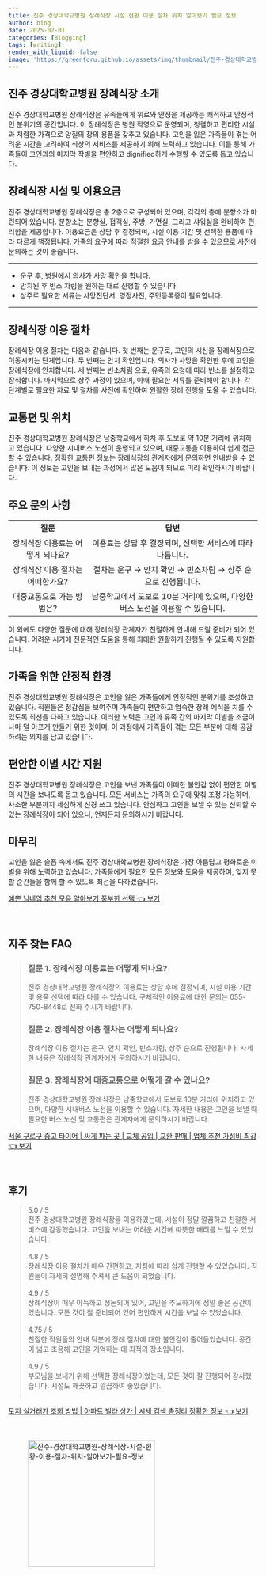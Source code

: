 ```yaml
---
title: 진주 경상대학교병원 장례식장 시설 현황 이용 절차 위치 알아보기 필요 정보
author: bing
date: 2025-02-01
categories: [Blogging]
tags: [writing]
render_with_liquid: false
image: 'https://greenforu.github.io/assets/img/thumbnail/진주-경상대학교병원-장례식장-시설-현황-이용-절차-위치-알아보기-필요-정보.webp'
---
```



<h2 id='진주_경상대학교병원_장례식장_소개'>진주 경상대학교병원 장례식장 소개</h2>

<p>진주 경상대학교병원 장례식장은 유족들에게 위로와 안정을 제공하는 쾌적하고 안정적인 분위기의 공간입니다. 이 장례식장은 병원 직영으로 운영되며, 청결하고 편리한 시설과 저렴한 가격으로 양질의 장의 용품을 갖추고 있습니다. 고인을 잃은 가족들이 겪는 어려운 시간을 고려하여 최상의 서비스를 제공하기 위해 노력하고 있습니다. 이를 통해 가족들이 고인과의 마지막 작별을 편안하고 dignified하게 수행할 수 있도록 돕고 있습니다.</p>

<h2 id='장례식장_시설_및_이용요금'>장례식장 시설 및 이용요금</h2>

<p>진주 경상대학교병원 장례식장은 총 2층으로 구성되어 있으며, 각각의 층에 분향소가 마련되어 있습니다. 분향소는 분향실, 접객실, 주방, 가면실, 그리고 샤워실을 완비하여 편리함을 제공합니다. 이용요금은 상담 후 결정되며, 시설 이용 기간 및 선택한 용품에 따라 다르게 책정됩니다. 가족의 요구에 따라 적절한 요금 안내를 받을 수 있으므로 사전에 문의하는 것이 좋습니다.</p>

<hr />

<ul>
    <li>운구 후, 병원에서 의사가 사망 확인을 합니다.</li>
    <li>안치된 후 빈소 차림을 원하는 대로 진행할 수 있습니다.</li>
    <li>상주로 필요한 서류는 사망진단서, 영정사진, 주민등록증이 필요합니다.</li>
</ul>

<hr />

<h2 id='장례식장_이용_절차'>장례식장 이용 절차</h2>

<p>장례식장 이용 절차는 다음과 같습니다. 첫 번째는 운구로, 고인의 시신을 장례식장으로 이동시키는 단계입니다. 두 번째는 안치 확인입니다. 의사가 사망을 확인한 후에 고인을 장례식장에 안치합니다. 세 번째는 빈소차림
으로, 유족의 요청에 따라 빈소를 설정하고 장식합니다. 마지막으로 상주 과정이 있으며, 이때 필요한 서류를 준비해야 합니다. 각 단계별로 필요한 자료 및 절차를 사전에 확인하여 원활한 장례 진행을 도울 수 있습니다.</p>

<h2 id='교통편_및_위치'>교통편 및 위치</h2>

<p>진주 경상대학교병원 장례식장은 남중학교에서 하차 후 도보로 약 10분 거리에 위치하고 있습니다. 다양한 시내버스 노선이 운행되고 있으며, 대중교통을 이용하여 쉽게 접근할 수 있습니다. 정확한 교통편 정보는 장례식장의 관계자에게 문의하면 안내받을 수 있습니다. 이 정보는 고인을 보내는 과정에서 많은 도움이 되므로 미리 확인하시기 바랍니다.</p>

<h2 id='주요_문의_사항'>주요 문의 사항</h2>

<table>
    <tr>
        <td style="text-align: center; height: 17px;"><b>질문</b></td>
        <td style="text-align: center; height: 17px;"><b>답변</b></td>
    </tr>
    <tr>
        <td style="text-align: center; height: 17px;">장례식장 이용료는 어떻게 되나요?</td>
        <td style="text-align: center; height: 17px;">이용료는 상담 후 결정되며, 선택한 서비스에 따라 다릅니다.</td>
    </tr>
    <tr>
        <td style="text-align: center; height: 17px;">장례식장 이용 절차는 어떠한가요?</td>
        <td style="text-align: center; height: 17px;">절차는 운구 → 안치 확인 → 빈소차림 → 상주 순으로 진행됩니다.</td>
    </tr>
    <tr>
        <td style="text-align: center; height: 17px;">대중교통으로 가는 방법은?</td>
        <td style="text-align: center; height: 17px;">남중학교에서 도보로 10분 거리에 있으며, 다양한 버스 노선을 이용할 수 있습니다.</td>
    </tr>
</table>

<p>이 외에도 다양한 질문에 대해 장례식장 관계자가 친절하게 안내해 드릴 준비가 되어 있습니다. 어려운 시기에 전문적인 도움을 통해 최대한 원활하게 진행될 수 있도록 지원합니다.</p>

<h2 id='가족을_위한_안정적_환경'>가족을 위한 안정적 환경</h2>

<p>진주 경상대학교병원 장례식장은 고인을 잃은 가족들에게 안정적인 분위기를 조성하고 있습니다. 직원들은 정감심을 보여주며 가족들이 편안하고 엄숙한 장례 예식을 치를 수 있도록 최선을 다하고 있습니다. 이러한 노력은 고인과 유족 간의 마지막 이별을 조금이나마 덜 아프게 만들기 위한 것이며, 이 과정에서 가족들이 겪는 모든 부분에 대해 공감하려는 의지를 담고 있습니다.</p>

<h2 id='편안한_이별_시간_지원'>편안한 이별 시간 지원</h2>

<p>진주 경상대학교병원 장례식장은 고인을 보낸 가족들이 어떠한 불안감 없이 편안한 이별의 시간을 보내도록 돕고 있습니다. 모든 서비스는 가족의 요구에 맞춰 조정 가능하며, 사소한 부분까지 세심하게 신경 쓰고 있습니다. 안심하고 고인을 보낼 수 있는 신뢰할 수 있는 장례식장이 되어 있으니, 언제든지 문의하시기 바랍니다.</p>

<h2 id='마무리'>마무리</h2>

<p>고인을 잃은 슬픔 속에서도 진주 경상대학교병원 장례식장은 가장 아름답고 평화로운 이별을 위해 노력하고 있습니다. 가족들에게 필요한 모든 정보와 도움을 제공하여, 잊지 못할 순간들을 함께 할 수 있도록 최선을 다하겠습니다.</p>


<p><a class="click-button" title="예쁜 닉네임 추천 모음 알아보기 풍부한 선택" href="https://greenforu.github.io/posts/%EC%98%88%EC%81%9C-%EB%8B%89%EB%84%A4%EC%9E%84-%EC%B6%94%EC%B2%9C-%EB%AA%A8%EC%9D%8C-%EC%95%8C%EC%95%84%EB%B3%B4%EA%B8%B0-%ED%92%8D%EB%B6%80%ED%95%9C-%EC%84%A0%ED%83%9D/" rel="dofollow">예쁜 닉네임 추천 모음 알아보기 풍부한 선택 👈 보기</a></p><br>
<h2 id='자주_찾는_FAQ'>자주 찾는 FAQ</h2>
<div itemscope="" itemtype="https://schema.org/FAQPage"> 
<blockquote> 
<div itemscope="" itemprop="mainEntity" itemtype="https://schema.org/Question"> 
<h3 itemprop="name">질문 1. 장례식장 이용료는 어떻게 되나요?</h3> 
<div itemscope="" itemprop="acceptedAnswer" itemtype="https://schema.org/Answer"> 
<span itemprop="text"> 
<p>진주 경상대학교병원 장례식장의 이용료는 상담 후에 결정되며, 시설 이용 기간 및 용품 선택에 따라 다를 수 있습니다. 구체적인 이용료에 대한 문의는 055-750-8448로 전화 주시기 바랍니다.</p> 
</span> 
</div> 
</div> 

<div itemscope="" itemprop="mainEntity" itemtype="https://schema.org/Question"> 
<h3 itemprop="name">질문 2. 장례식장 이용 절차는 어떻게 되나요?</h3> 
<div itemscope="" itemprop="acceptedAnswer" itemtype="https://schema.org/Answer"> 
<span itemprop="text"> 
<p>장례식장 이용 절차는 운구, 안치 확인, 빈소차림, 상주 순으로 진행됩니다. 자세한 내용은 장례식장 관계자에게 문의하시기 바랍니다.</p> 
</span> 
</div> 
</div> 

<div itemscope="" itemprop="mainEntity" itemtype="https://schema.org/Question"> 
<h3 itemprop="name">질문 3. 장례식장에 대중교통으로 어떻게 갈 수 있나요?</h3> 
<div itemscope="" itemprop="acceptedAnswer" itemtype="https://schema.org/Answer"> 
<span itemprop="text"> 
<p>진주 경상대학교병원 장례식장은 남중학교에서 도보로 10분 거리에 위치하고 있으며, 다양한 시내버스 노선을 이용할 수 있습니다. 자세한 내용은 고인을 보낼 때 필요한 버스 노선 및 교통편은 관계자에게 문의하시기 바랍니다.</p> 
</span> 
</div> 
</div> 
</blockquote> 
</div>
<p><a class="click-button" title="서울 구로구 중고 타이어 | 싸게 파는 곳 | 교체 공임 | 교환 판매 | 업체 추천 가성비 최강" href="https://greenforu.github.io/posts/%EC%84%9C%EC%9A%B8-%EA%B5%AC%EB%A1%9C%EA%B5%AC-%EC%A4%91%EA%B3%A0-%ED%83%80%EC%9D%B4%EC%96%B4-%EC%8B%B8%EA%B2%8C-%ED%8C%8C%EB%8A%94-%EA%B3%B3-%EA%B5%90%EC%B2%B4-%EA%B3%B5%EC%9E%84-%EA%B5%90%ED%99%98-%ED%8C%90%EB%A7%A4-%EC%97%85%EC%B2%B4-%EC%B6%94%EC%B2%9C-%EA%B0%80%EC%84%B1%EB%B9%84-%EC%B5%9C%EA%B0%95/" rel="dofollow">서울 구로구 중고 타이어 | 싸게 파는 곳 | 교체 공임 | 교환 판매 | 업체 추천 가성비 최강 👈 보기</a></p><br>
<h2 id='후기'>후기</h2>
<div itemscope itemtype="https://schema.org/Product">
  <blockquote>
  <div itemprop="review" itemscope itemtype="https://schema.org/Review">
      <div itemprop="reviewRating" itemscope itemtype="https://schema.org/Rating"> <span itemprop="ratingValue">5.0</span> / <span itemprop="bestRating">5</span> </div>
      <span itemprop="reviewBody">진주 경상대학교병원 장례식장을 이용하였는데, 시설이 정말 깔끔하고 친절한 서비스에 감동했습니다. 고인을 보내는 어려운 시간에 따뜻한 배려를 느낄 수 있었습니다.</span>
  </div>
  <br>
  <div itemprop="review" itemscope itemtype="https://schema.org/Review">
      <div itemprop="reviewRating" itemscope itemtype="https://schema.org/Rating"> <span itemprop="ratingValue">4.8</span> / <span itemprop="bestRating">5</span> </div>
      <span itemprop="reviewBody">장례식장 이용 절차가 매우 간편하고, 지침에 따라 쉽게 진행할 수 있었습니다. 직원들이 자세히 설명해 주셔서 큰 도움이 되었습니다.</span>
  </div>
  <br>
  <div itemprop="review" itemscope itemtype="https://schema.org/Review">
      <div itemprop="reviewRating" itemscope itemtype="https://schema.org/Rating"> <span itemprop="ratingValue">4.9</span> / <span itemprop="bestRating">5</span> </div>
      <span itemprop="reviewBody">장례식장이 매우 아늑하고 정돈되어 있어, 고인을 추모하기에 정말 좋은 공간이었습니다. 모든 것이 잘 준비되어 있어 편안하게 시간을 보낼 수 있었습니다.</span>
  </div>
  <br>
  <div itemprop="review" itemscope itemtype="https://schema.org/Review">
      <div itemprop="reviewRating" itemscope itemtype="https://schema.org/Rating"> <span itemprop="ratingValue">4.75</span> / <span itemprop="bestRating">5</span> </div>
      <span itemprop="reviewBody">친절한 직원들의 안내 덕분에 장례 절차에 대한 불안감이 줄어들었습니다. 공간이 넓고 조용해 고인을 기억하는 데 최적의 장소입니다.</span>
  </div>
  <br>
  <div itemprop="review" itemscope itemtype="https://schema.org/Review">
      <div itemprop="reviewRating" itemscope itemtype="https://schema.org/Rating"> <span itemprop="ratingValue">4.9</span> / <span itemprop="bestRating">5</span> </div>
      <span itemprop="reviewBody">부모님을 보내기 위해 선택한 장례식장이었는데, 모든 것이 잘 진행되어 감사했습니다. 시설도 깨끗하고 깔끔하여 좋았습니다.</span>
  </div>
  <br>
  </blockquote>
</div>
<p><a class="click-button" title="토지 실거래가 조회 방법 | 아파트 빌라 상가 | 시세 검색 총정리 정확한 정보" href="https://greenforu.github.io/posts/%ED%86%A0%EC%A7%80-%EC%8B%A4%EA%B1%B0%EB%9E%98%EA%B0%80-%EC%A1%B0%ED%9A%8C-%EB%B0%A9%EB%B2%95-%EC%95%84%ED%8C%8C%ED%8A%B8-%EB%B9%8C%EB%9D%BC-%EC%83%81%EA%B0%80-%EC%8B%9C%EC%84%B8-%EA%B2%80%EC%83%89-%EC%B4%9D%EC%A0%95%EB%A6%AC-%EC%A0%95%ED%99%95%ED%95%9C-%EC%A0%95%EB%B3%B4/" rel="dofollow">토지 실거래가 조회 방법 | 아파트 빌라 상가 | 시세 검색 총정리 정확한 정보 👈 보기</a></p><br>
<figure class="image"><img src="https://greenforu.github.io/assets/img/thumbnail/진주-경상대학교병원-장례식장-시설-현황-이용-절차-위치-알아보기-필요-정보.webp" alt="진주-경상대학교병원-장례식장-시설-현황-이용-절차-위치-알아보기-필요-정보" width="256" height="256"></figure>